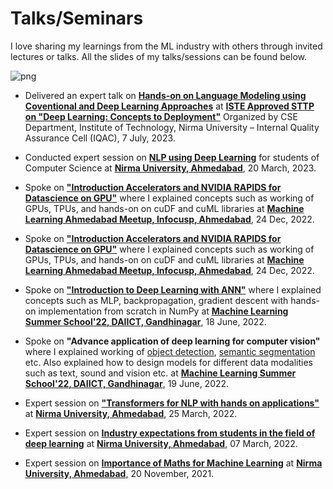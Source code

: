 # Talks/Seminars

I love sharing my learnings from the ML industry with others through invited lectures or talks. All the slides of my talks/sessions can be found below.

![png](../../assets/senimars.jpeg)

* Delivered an expert talk on [**Hands-on on Language Modeling using Coventional and Deep Learning Approaches**](https://colab.research.google.com/drive/1EKvE5lBIq23gaNKcqfxga1HAeNbs7jAO) at [**ISTE Approved STTP on "Deep Learning: Concepts to Deployment"**](https://iqac.nirmauni.ac.in/) Organized by CSE Department, Institute of Technology, Nirma University – Internal Quality Assurance Cell (IQAC), 7 July, 2023.

* Conducted expert session on [**NLP using Deep Learning**](https://colab.research.google.com/drive/1bumUd6nKL-Ja5eep9zP4NIXRAzI-nHVV) for students of Computer Science at [**Nirma University, Ahmedabad**](https://nirmauni.ac.in/), 20 March, 2023.
 
* Spoke on [**"Introduction Accelerators and NVIDIA RAPIDS for Datascience on GPU"**](https://docs.google.com/presentation/d/1guNgXf1hja6FOkqdN-NeogJ8Ox1hcKo-mv2ewVrr998/edit#slide=id.g1bebad4f5fd_0_205) where I explained concepts such as working of GPUs, TPUs, and hands-on on cuDF and cuML libraries at  [**Machine Learning Ahmedabad Meetup, Infocusp, Ahmedabad**](https://www.meetup.com/ahmedabad-ml-meetup/), 24 Dec, 2022.


* Spoke on [**"Introduction Accelerators and NVIDIA RAPIDS for Datascience on GPU"**](https://docs.google.com/presentation/d/1guNgXf1hja6FOkqdN-NeogJ8Ox1hcKo-mv2ewVrr998/edit#slide=id.g1bebad4f5fd_0_205) where I explained concepts such as working of GPUs, TPUs, and hands-on on cuDF and cuML libraries at  [**Machine Learning Ahmedabad Meetup, Infocusp, Ahmedabad**](https://www.meetup.com/ahmedabad-ml-meetup/), 24 Dec, 2022.

* Spoke on [**"Introduction to Deep Learning with ANN"**](https://colab.research.google.com/drive/1JLWefaE_I56nUVhKfc5_YtFxgtwD5sD1?usp=sharing) where I explained concepts such as MLP, backpropagation, gradient descent with hands-on implementation from scratch in NumPy at [**Machine Learning Summer School'22, DAIICT, Gandhinagar**](http://ieee.daiict.ac.in/ss22/), 18 June, 2022.

* Spoke on **"Advance application of deep learning for computer vision"** where I explained working of [object detection](https://colab.research.google.com/drive/1ZPbcAy3916SgQTKA16Bo8TXaXiRzy4qF?usp=sharing), [semantic segmentation](https://colab.research.google.com/drive/1kgT-qXE0CqWkYtxOQ48qNZQnWhMb_Sb3?usp=sharing) etc. Also explained how to design models for different data modalities such as text, sound and vision etc. at [**Machine Learning Summer School'22, DAIICT, Gandhinagar**](http://ieee.daiict.ac.in/ss22/), 19 June, 2022.

* Expert session on [**"Transformers for NLP with hands on applications"**](https://colab.research.google.com/drive/18z2pN4dxwsaPrNVGIiiZv7eyhwtq1HBG?usp=sharing) at [**Nirma University, Ahmedabad**](https://nirmauni.ac.in/), 25 March, 2022.

* Expert session on [**Industry expectations from students in the field of deep learning**](https://docs.google.com/presentation/d/10K-TrtgAK1ZWMGUNzZ2fQ1qA2cNdrDM3B-mNgGeerT0/edit?usp=sharing) at [**Nirma University, Ahmedabad**](https://nirmauni.ac.in/), 07 March, 2022.

* Expert session on [**Importance of Maths for Machine Learning**](https://docs.google.com/presentation/d/1IFmYCnI70b_g9Mc2mNkK1yX0VDFABTgIKg3MwrTyl-U/edit?usp=sharing) at [**Nirma University, Ahmedabad**](https://nirmauni.ac.in/), 20 November, 2021.

